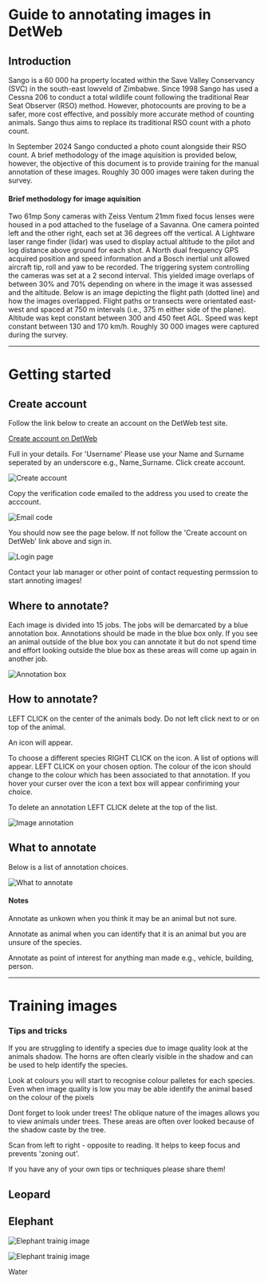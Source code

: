 # Guide to annotating images in DetWeb

## Introduction

Sango is a 60 000 ha property located within the Save Valley Conservancy (SVC) in the south-east lowveld of Zimbabwe. Since 1998 Sango has used a Cessna 206 to conduct a total wildlife count following the traditional Rear Seat Observer (RSO) method. However, photocounts are proving to be a safer, more cost effective, and possibly more accurate method of counting animals. Sango thus aims to replace its traditional RSO count with a photo count.    

In September 2024 Sango conducted a photo count alongside their RSO count. A brief methodology of the image aquisition is provided below, however, the objective of this document is to provide training for the manual annotation of these images. Roughly 30 000 images were taken during the survey. 

#### Brief methodology for image aquisition 

Two 61mp Sony cameras with Zeiss Ventum 21mm fixed focus lenses were housed in a pod attached to the fuselage of a Savanna. One camera pointed left and the other right, each set at 36 degrees off the vertical. A Lightware laser range finder (lidar) was used to display actual altitude to the pilot and log distance above ground for each shot. A North dual frequency GPS acquired position and speed information and a Bosch inertial unit allowed aircraft tip, roll and yaw to be recorded. The triggering system controlling the cameras was set at a 2 second interval. This yielded image overlaps of between 30% and 70% depending on where in the image it was assessed and the altitude. Below is an image depicting the flight path (dotted line) and how the images overlapped. Flight paths or transects were orientated east-west and spaced at 750 m intervals (i.e., 375 m either side of the plane). Altitude was kept constant between 300 and 450 feet AGL. Speed was kept constant between 130 and 170 km/h. Roughly 30 000 images were captured during the survey.


---


# Getting started

## Create account 

Follow the link below to create an account on the DetWeb test site. 

[Create account on DetWeb](https://test.d3jsnnuqgxtn1n.amplifyapp.com/)

Full in your details. For 'Username' Please use your Name and Surname seperated by an underscore e.g., Name_Surname. Click create account.

![Create account](Images\Create_account.jpg)

Copy the verification code emailed to the address you used to create the acccount.

![Email code](Images\Email_code.jpg)

You should now see the page below. If not follow the 'Create account on DetWeb' link above and sign in.

![Login page](Images\Login_page.jpg)

Contact your lab manager or other point of contact requesting permssion to start annoting images!


## Where to annotate?

Each image is divided into 15 jobs. The jobs will be demarcated by a blue annotation box. Annotations should be made in the blue box only. If you see an animal outside of the blue box you can annotate it but do not spend time and effort looking outside the blue box as these areas will come up again in another job. 

![Annotation box](Images\AnnotationBox.jpg)


## How to annotate?

LEFT CLICK on the center of the animals body. Do not left click next to or on top of the animal. 

An icon will appear. 

To choose a different species RIGHT CLICK on the icon. A list of options will appear. LEFT CLICK on your chosen option. The colour of the icon should change to the colour which has been associated to that annotation. If you hover your curser over the icon a text box will appear confiriming your choice. 

To delete an annotation LEFT CLICK delete at the top of the list.


![Image annotation](GIF\LeftClick_ImageAnnotation.gif)

## What to annotate

Below is a list of annotation choices.

![What to annotate](Images\Annotation_choices.png)

#### Notes

Annotate as unkown when you think it may be an animal but not sure.

Annotate as animal when you can identify that it is an animal but you are unsure of the species. 

Annotate as point of interest for anything man made e.g., vehicle, building, person.


---



# Training images

### Tips and tricks

If you are struggling to identify a species due to image quality look at the animals shadow. The horns are often clearly visible in the shadow and can be used to help identify the species.

Look at colours you will start to recognise colour palletes for each species. Even when image quality is low you may be able identify the animal based on the colour of the pixels

Dont forget to look under trees! The oblique nature of the images allows you to view animals under trees. These areas are often over looked because of the shadow caste by the tree.

Scan from left to right - opposite to reading. It helps to keep focus and prevents 'zoning out'. 

If you have any of your own tips or techniques please share them!

## Leopard  

## Elephant

![Elephant trainig image](Images\Ele_training.jpg)

![Elephant trainig image](Images\Ele_training2.jpg)

Water